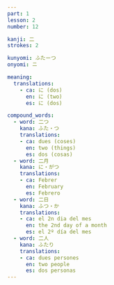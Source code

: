 ```yaml
---
part: 1
lesson: 2
number: 12

kanji: 二
strokes: 2

kunyomi: ふたーつ
onyomi: ニ

meaning:
  translations:
    - ca: に (dos)
      en: に (two)
      es: に (dos)

compound_words:
  - word: 二つ
    kana: ふた・つ
    translations:
    - ca: dues (coses)
      en: two (things)
      es: dos (cosas)
  - word: 二月
    kana: に・がつ
    translations:
    - ca: Febrer
      en: February
      es: Febrero
  - word: 二日
    kana: ふつ・か
    translations:
    - ca: el 2n dia del mes
      en: the 2nd day of a month
      es: el 2º día del mes
  - word: 二人
    kana: ふたり
    translations:
    - ca: dues persones
      en: two people
      es: dos personas
---
```

